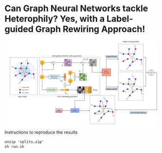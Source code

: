 # Can Graph Neural Networks tackle Heterophily? Yes, with a Label-guided Graph Rewiring Approach!

![LGR-GNN Workflow](https://github.com/kushalbose92/LGR-GCN/blob/main/visuals/lgr-gnn-model.png)

Instructions to reproduce the results 

```
unzip 'splits.zip'
sh run.sh
```

